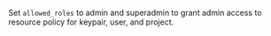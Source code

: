 Set `allowed_roles` to admin and superadmin to grant admin access to resource policy for keypair, user, and project.
